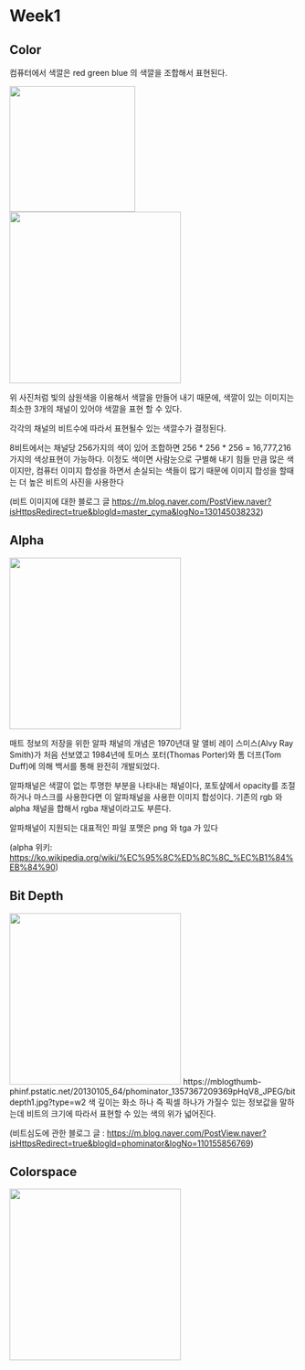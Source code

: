 # Week1

## Color
컴퓨터에서 색깔은 red green blue 의 색깔을 조합해서 표현된다.

<img src="https://user-images.githubusercontent.com/76280155/134163040-485d22b5-adbf-4271-9366-49c153f13839.png" width="220" align = "left">
<img src="https://upload.wikimedia.org/wikipedia/commons/8/89/Nexus_one_screen_microscope.jpg" width="300">



위 사진처럼 빛의 삼원색을 이용해서 색깔을 만들어 내기 때문에, 색깔이 있는 이미지는 최소한 3개의 채널이 있어야 색깔을 표현 할 수 있다.

각각의 채널의 비트수에 따라서 표현될수 있는 색깔수가 결정된다.

8비트에서는 채널당 256가지의 색이 있어 조합하면 256 * 256 * 256 = 16,777,216 가지의 색상표현이 가능하다.
이정도 색이면 사람눈으로 구별해 내기 힘들 만큼 많은 색이지만, 컴퓨터 이미지 합성을 하면서 손실되는 색들이 많기 때문에 이미지 합성을 할때는 더 높은 비트의 사진을 사용한다 

(비트 이미지에 대한 블로그 글 https://m.blog.naver.com/PostView.naver?isHttpsRedirect=true&blogId=master_cyma&logNo=130145038232)

## Alpha

<img src="https://previews.123rf.com/images/s4rt4/s4rt42005/s4rt4200500198/149737729-transparent-pattern-background-simulation-alpha-channel-png.jpg" width="300">

매트 정보의 저장을 위한 알파 채널의 개념은 1970년대 말 앨비 레이 스미스(Alvy Ray Smith)가 처음 선보였고 1984년에 토머스 포터(Thomas Porter)와 톰 더프(Tom Duff)에 의해 백서를 통해 완전히 개발되었다.

알파채널은 색깔이 없는 투명한 부분을 나타내는 채널이다, 포토샾에서 opacity를 조절하거나 마스크를 사용한다면 이 알파채널을 사용한 이미지 합성이다.
기존의 rgb 와 alpha 채널을 합해서 rgba 채널이라고도 부른다.

알파채널이 지원되는 대표적인 파일 포맷은 png 와 tga 가 있다



(alpha 위키: https://ko.wikipedia.org/wiki/%EC%95%8C%ED%8C%8C_%EC%B1%84%EB%84%90)


## Bit Depth
<img src="https://mblogthumb-phinf.pstatic.net/20130105_64/phominator_1357367209369pHqV8_JPEG/bitdepth1.jpg?type=w2" width="300">
https://mblogthumb-phinf.pstatic.net/20130105_64/phominator_1357367209369pHqV8_JPEG/bitdepth1.jpg?type=w2
색 깊이는 화소 하나 즉 픽셀 하나가 가질수 있는 정보값을 말하는데 비트의 크기에 따라서 표현할 수 있는 색의 위가 넓어진다.

(비트심도에 관한 블로그 글 : https://m.blog.naver.com/PostView.naver?isHttpsRedirect=true&blogId=phominator&logNo=110155856769)
## Colorspace
<img src="https://upload.wikimedia.org/wikipedia/commons/1/1e/CIE1931xy_gamut_comparison.svg" width="300">
